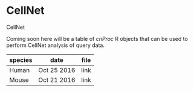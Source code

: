 # CellNet
CellNet

Coming soon here will be a table of _cnProc_ R objects that can be used to perform CellNet analysis of query data.

| species | date | file |
|---------|------|------|
| Human   | Oct 25 2016 | link |
| Mouse   | Oct 21 2016 | link |

